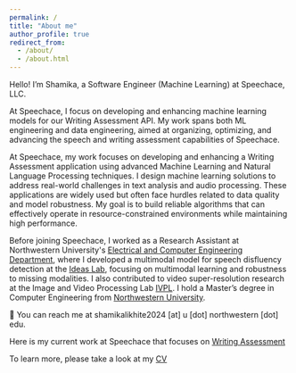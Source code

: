 ```yaml
---
permalink: /
title: "About me"
author_profile: true
redirect_from: 
  - /about/
  - /about.html
---
```


Hello! I’m Shamika, a Software Engineer (Machine Learning) at Speechace, LLC.

At Speechace, I focus on developing and enhancing machine learning models for our Writing Assessment API. My work spans both ML engineering and data engineering, aimed at organizing, optimizing, and advancing the speech and writing assessment capabilities of Speechace.

At Speechace, my work focuses on developing and enhancing a Writing Assessment application using advanced Machine Learning and Natural Language Processing techniques. I design machine learning solutions to address real-world challenges in text analysis and audio processing. These applications are widely used but often face hurdles related to data quality and model robustness. My goal is to build reliable algorithms that can effectively operate in resource-constrained environments while maintaining high performance.

Before joining Speechace, I worked as a Research Assistant at Northwestern University's [Electrical and Computer Engineering Department](https://www.mccormick.northwestern.edu/electrical-computer/), where I developed a multimodal model for speech disfluency detection at the [Ideas Lab](http://zhulab.ece.northwestern.edu/), focusing on multimodal learning and robustness to missing modalities. I also contributed to video super-resolution research at the Image and Video Processing Lab [IVPL](https://sites.northwestern.edu/ivpl/). I hold a Master’s degree in Computer Engineering from [Northwestern University](https://www.northwestern.edu/).

📧 You can reach me at shamikalikhite2024 [at] u [dot] northwestern [dot] edu.

Here is my current work at Speechace that focuses on [Writing Assessment](https://www.speechace.com/automatic-scoring-of-written-language-skills-2/)

To learn more, please take a look at my [CV](https://drive.google.com/file/d/1Ptx813WzwJYpbqIYMgHbk50EPWyqa8Y5/view?usp=drive_link)

